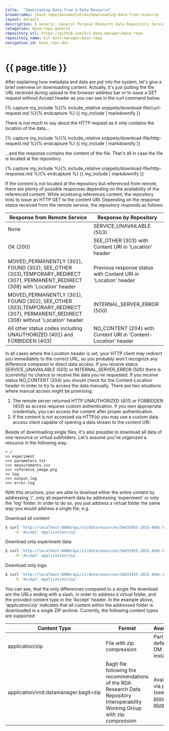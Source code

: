 ```yaml
---
title:  "Downloading Data from a Data Resource"
breadcrumbs: /base-repo/documentation/downloading-data-from-resource
layout: default
description: A Generic, General Purpose Research Data Repository Service.
categories: base-repo general
repository_url: https://github.com/kit-data-manager/base-repo
repository_name: kit-data-manager/base-repo
navigation_id: base_repo_doc
---
```


# {{ page.title }}

After explaining how metadata and data are put into the system, let's give a brief overview on downloading content. Actually, it's just putting the file URL received during upload to the browser address bar or 
to issue a GET request without Accept header as you can see in the curl command below.

{% capture my_include %}{% include_relative snippets/download-file/curl-request.md %}{% endcapture %}
{{ my_include | markdownify }}

There is not much to say about the HTTP request as it only contains the location of the data...

{% capture my_include %}{% include_relative snippets/download-file/http-request.md %}{% endcapture %}
{{ my_include | markdownify }}

...and the response contains the content of the file. That's all in case the file is located at the repository.

{% capture my_include %}{% include_relative snippets/download-file/http-response.md %}{% endcapture %}
{{ my_include | markdownify }}

If the content is not located at the repository but referenced from remote, there are plenty of possible responses depending on the availability of the referenced content. While accessing references content,
the repository tries to issue an HTTP GET to the content URI. Depending on the response status received from the remote service, the repository responds as follows:

|Response from Remote Service|Response by Repository
|---|---
|None|SERVICE_UNAVAILABLE (503)
|OK (200)|SEE_OTHER (303) with Content URI in 'Location' header
|MOVED_PERMANENTLY (301), FOUND (302), SEE_OTHER (303),TEMPORARY_REDIRECT (307), PERMANENT_REDIRECT (308) with 'Location' header|Previous response status with Content URI in 'Location' header
|MOVED_PERMANENTLY (301), FOUND (302), SEE_OTHER (303),TEMPORARY_REDIRECT (307), PERMANENT_REDIRECT (308) without 'Location' header|INTERNAL_SERVER_ERROR (500)
|All other status codes including UNAUTHORIZED (401) and FORBIDDEN (403)|NO_CONTENT (204) with Content URI in 'Content-Location' header
 
In all cases where the Location header is set, your HTTP client may redirect you immediately to the correct URL, so you probably won't recognize any difference compared to direct data access. If you receive status
 SERVICE_UNAVAILABLE (503) or INTERNAL_SERVER_ERROR (500) there is (currently) no chance to receive the data you've requested. If you receive status NO_CONTENT (204) you should check for the Content-Location header in order
to try to access the data manually. There are two situations where manual access might be promising: 

1. The remote server returned HTTP UNAUTHORIZED (401) or FORBIDDEN (403) as access requires custom authentication. If you own appropriate credentials, you can access the content after proper authentication.
2. If the content is not accessed via HTTP(s) you may use a custom data access client capable of opening a data stream to the content URI.

Beside of downloading single files, it's also possible to download all data of one resource or virtual subfolders. Let's assume you've organized a resource in the following way: 

```
> /
>> experiment
>>> parameters.txt
>>> measurements.csv
>>> reference_image.png
>> log
>>> output.log
>>> error.log
```

With this structure, your are able to dowload either the entire content by addressing '/', only all experiment data by addressing 'experiment' or only the 'log' folder. In order to do so, you just address a virtual folder the same way you
would address a single file, e.g. 

Download all content:

```bash
$ curl 'http://localhost:8080/api/v1/dataresources/56433955-2015-468c-b652-79657779bcf9/data/' -i -X GET \
    -H 'Accept: application/zip'
```

Download only experiment data:

```bash
$ curl 'http://localhost:8080/api/v1/dataresources/56433955-2015-468c-b652-79657779bcf9/data/experiment/' -i -X GET \
    -H 'Accept: application/zip'
```

Download only logs:

```bash
$ curl 'http://localhost:8080/api/v1/dataresources/56433955-2015-468c-b652-79657779bcf9/data/log/' -i -X GET \
    -H 'Accept: application/zip'
```

You can see, that the only differences compared to a single file download are the URLs ending with a slash, in order to address a virtual folder, and the provided content type in the 'Accept' header. In the example above, 'application/zip'
indicates that all content within the addressed folder is downloaded in a single ZIP archive. Currently, the following content types are supported: 

|Content Type|Format|Availability
|---|---|---
|application/zip|File with zip compression|Part of default KIT DM 2.0 instance
|application/vnd.datamanager.bagit+zip|BagIt file following the recommendations of the RDA Research Data Repository Interoperability Working Group with zip compression|Available via plugin (see [bagit-provider-plugin](https://github.com/kit-data-manager/bagit-provider-plugin))
 
